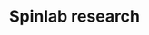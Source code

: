 ---
title: Spinlab research
view: masonry  # or 'compact' or 'list'

# Optional banner image (relative to assets/media/)
banner:
  image: ''
  caption: ''

# Optional summary displayed under section title
# summary: Explore our recent and ongoing research.

# Sections display publications or other content
sections:
  - block: collection
    content:
      title: 
      summary: 
      text: 
      count: 3
      filters:
        author: ''
        category: ''
        exclude_featured: false
        tag: 'research'
      offset: 0
      order: desc
      page_type: 
    design:
      view: card
      columns: '3'
---